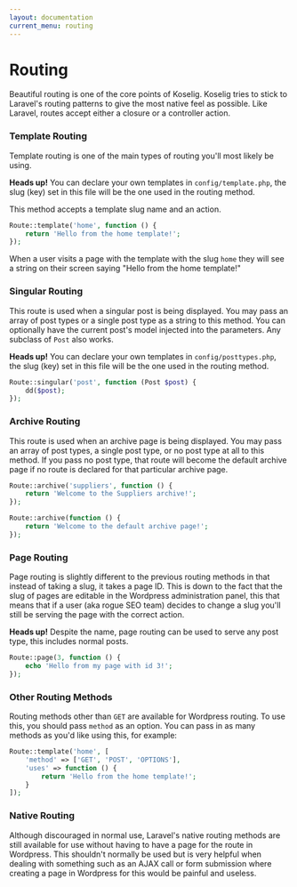 ```yaml
---
layout: documentation
current_menu: routing
---
```


# Routing

Beautiful routing is one of the core points of Koselig. Koselig tries to stick to Laravel's routing patterns to give the most native feel as possible. Like Laravel, routes accept either a closure or a controller action.

### Template Routing

Template routing is one of the main types of routing you'll most likely be using. 

<div class="alert alert-info" role="alert"><strong>Heads up!</strong> You can declare your own templates in <code>config/template.php</code>, the slug (key) set in this file will be the one used in the routing method.</div>

This method accepts a template slug name and an action.

```php
Route::template('home', function () {
    return 'Hello from the home template!';
});
```

When a user visits a page with the template with the slug `home` they will see a string on their screen saying "Hello from the home template!"

### Singular Routing

This route is used when a singular post is being displayed. You may pass an array of post types or a single post type as a string to this method. You can optionally have the current post's model injected into the parameters. Any subclass of `Post` also works.

<div class="alert alert-info" role="alert"><strong>Heads up!</strong> You can declare your own templates in <code>config/posttypes.php</code>, the slug (key) set in this file will be the one used in the routing method.</div>

```php
Route::singular('post', function (Post $post) {
    dd($post);
});
```

### Archive Routing

This route is used when an archive page is being displayed. You may pass an array of post types, a single post type, or no post type at all to this method. If you pass no post type, that route will become the default archive page if no route is declared for that particular archive page.

```php
Route::archive('suppliers', function () {
    return 'Welcome to the Suppliers archive!';
});

Route::archive(function () {
    return 'Welcome to the default archive page!';
});
```

### Page Routing

Page routing is slightly different to the previous routing methods in that instead of taking a slug, it takes a page ID. This is down to the fact that the slug of pages are editable in the Wordpress administration panel, this that means that if a user (aka rogue SEO team) decides to change a slug you'll still be serving the page with the correct action.

<div class="alert alert-info" role="alert"><strong>Heads up!</strong> Despite the name, page routing can be used to serve any post type, this includes normal posts.</div>

```php
Route::page(3, function () {
    echo 'Hello from my page with id 3!';
});
```

### Other Routing Methods

Routing methods other than `GET` are available for Wordpress routing. To use this, you should pass `method` as an option. You can pass in as many methods as you'd like using this, for example:

```php
Route::template('home', [
    'method' => ['GET', 'POST', 'OPTIONS'],
    'uses' => function () {
        return 'Hello from the home template!';
    }
]);
```

### Native Routing

Although discouraged in normal use, Laravel's native routing methods are still available for use without having to have a page for the route in Wordpress. This shouldn't normally be used but is very helpful when dealing with something such as an AJAX call or form submission where creating a page in Wordpress for this would be painful and useless.